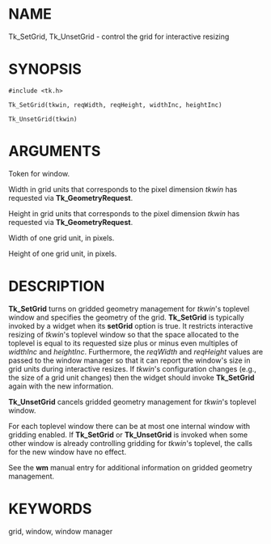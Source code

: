 # NAME

Tk_SetGrid, Tk_UnsetGrid - control the grid for interactive resizing

# SYNOPSIS

    #include <tk.h>

    Tk_SetGrid(tkwin, reqWidth, reqHeight, widthInc, heightInc)

    Tk_UnsetGrid(tkwin)

# ARGUMENTS

Token for window.

Width in grid units that corresponds to the pixel dimension *tkwin* has
requested via **Tk_GeometryRequest**.

Height in grid units that corresponds to the pixel dimension *tkwin* has
requested via **Tk_GeometryRequest**.

Width of one grid unit, in pixels.

Height of one grid unit, in pixels.

# DESCRIPTION

**Tk_SetGrid** turns on gridded geometry management for *tkwin*\'s
toplevel window and specifies the geometry of the grid. **Tk_SetGrid**
is typically invoked by a widget when its **setGrid** option is true. It
restricts interactive resizing of *tkwin*\'s toplevel window so that the
space allocated to the toplevel is equal to its requested size plus or
minus even multiples of *widthInc* and *heightInc*. Furthermore, the
*reqWidth* and *reqHeight* values are passed to the window manager so
that it can report the window\'s size in grid units during interactive
resizes. If *tkwin*\'s configuration changes (e.g., the size of a grid
unit changes) then the widget should invoke **Tk_SetGrid** again with
the new information.

**Tk_UnsetGrid** cancels gridded geometry management for *tkwin*\'s
toplevel window.

For each toplevel window there can be at most one internal window with
gridding enabled. If **Tk_SetGrid** or **Tk_UnsetGrid** is invoked when
some other window is already controlling gridding for *tkwin*\'s
toplevel, the calls for the new window have no effect.

See the **wm** manual entry for additional information on gridded
geometry management.

# KEYWORDS

grid, window, window manager
